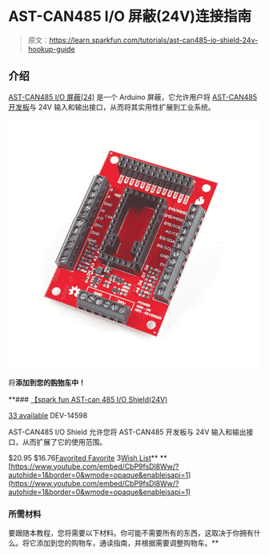 # AST-CAN485 I/O 屏蔽(24V)连接指南

> 原文：<https://learn.sparkfun.com/tutorials/ast-can485-io-shield-24v-hookup-guide>

## 介绍

[AST-CAN485 I/O 屏蔽(24)](https://www.sparkfun.com/products/14598) 是一个 Arduino 屏蔽，它允许用户将 [AST-CAN485 开发板](https://www.sparkfun.com/products/14483)与 24V 输入和输出接口，从而将其实用性扩展到工业系统。

[![SparkFun AST-CAN485 I/O Shield (24V)](img/d8c0c58145f75788f7a17f7dbdd6884d.png)](https://www.sparkfun.com/products/14598) 

将**添加到您的[购物车](https://www.sparkfun.com/cart)中！**

 **### [【spark fun AST-can 485 I/O Shield(24V)](https://www.sparkfun.com/products/14598)

[33 available](https://learn.sparkfun.com/static/bubbles/ "33 available") DEV-14598

AST-CAN485 I/O Shield 允许您将 AST-CAN485 开发板与 24V 输入和输出接口，从而扩展了它的使用范围。

$20.95 $16.76[Favorited Favorite](# "Add to favorites") 3[Wish List](# "Add to wish list")** **[https://www.youtube.com/embed/CbP9fsDl8Ww/?autohide=1&border=0&wmode=opaque&enablejsapi=1](https://www.youtube.com/embed/CbP9fsDl8Ww/?autohide=1&border=0&wmode=opaque&enablejsapi=1)

### 所需材料

要跟随本教程，您将需要以下材料。你可能不需要所有的东西，这取决于你拥有什么。将它添加到您的购物车，通读指南，并根据需要调整购物车。**